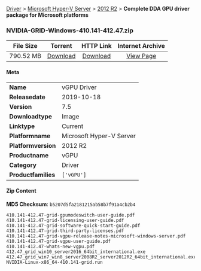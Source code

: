 
[Driver](/README.md)  >  [Microsoft Hyper-V Server](/index/Driver/Microsoft_Hyper-V_Server.md)  >  [2012 R2](/index/Driver/Microsoft_Hyper-V_Server/2012_R2.md)  >  **Complete DDA GPU driver package for Microsoft platforms**


### NVIDIA-GRID-Windows-410.141-412.47.zip

| **File Size** | **Torrent**  | **HTTP Link** | **Internet Archive** |
|:-------------:|:------------:|:-------------:|:--------------------:|
| 790.52 MB |  [Download](https://archive.org/download/nvgpu_NVIDIA-GRID-Windows-410.141-412.47.zip_cgiakosw/nvgpu_NVIDIA-GRID-Windows-410.141-412.47.zip_cgiakosw_archive.torrent)       | [Download](https://archive.org/compress/nvgpu_NVIDIA-GRID-Windows-410.141-412.47.zip_cgiakosw) | [View Page](https://archive.org/details/nvgpu_NVIDIA-GRID-Windows-410.141-412.47.zip_cgiakosw)       |

#### Meta

<table>
<tr><td><strong>Name</strong></td><td>vGPU Driver</td></tr>
<tr><td><strong>Releasedate</strong></td><td>2019-10-18</td></tr>
<tr><td><strong>Version</strong></td><td>7.5</td></tr>
<tr><td><strong>Downloadtype</strong></td><td>Image</td></tr>
<tr><td><strong>Linktype</strong></td><td>Current</td></tr>
<tr><td><strong>Platformname</strong></td><td>Microsoft Hyper-V Server</td></tr>
<tr><td><strong>Platformversion</strong></td><td>2012 R2</td></tr>
<tr><td><strong>Productname</strong></td><td>vGPU</td></tr>
<tr><td><strong>Category</strong></td><td>Driver</td></tr>
<tr><td><strong>Productfamilies</strong></td><td><code>['vGPU']</code></td></tr>
</table>

#### Zip Content

**MD5 Checksum**: `b5207d5fa2181215ab58b7f91a4cb2b4`

```text
410.141-412.47-grid-gpumodeswitch-user-guide.pdf
410.141-412.47-grid-licensing-user-guide.pdf
410.141-412.47-grid-software-quick-start-guide.pdf
410.141-412.47-grid-third-party-licenses.pdf
410.141-412.47-grid-vgpu-release-notes-microsoft-windows-server.pdf
410.141-412.47-grid-vgpu-user-guide.pdf
410.141-412.47-whats-new-vgpu.pdf
412.47_grid_win10_server2016_64bit_international.exe
412.47_grid_win7_win8_server2008R2_server2012R2_64bit_international.exe
NVIDIA-Linux-x86_64-410.141-grid.run
```